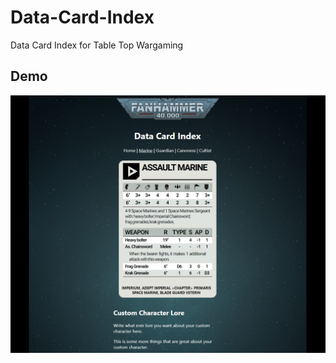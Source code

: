 # Data-Card-Index
Data Card Index for Table Top Wargaming

## Demo

![Data Card](./images/Data%20Card%201.PNG)
